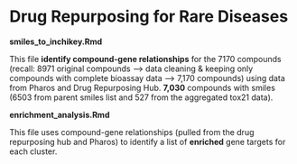 # Drug Repurposing for Rare Diseases 

**smiles_to_inchikey.Rmd**

This file **identify compound-gene relationships** for the 7170 compounds (recall: 8971 original compounds --> data cleaning & keeping only compounds with complete bioassay data --> 7,170 compounds) using data from Pharos and Drug Repurposing Hub. **7,030** compounds with smiles (6503 from parent smiles list and 527 from the aggregated tox21 data). 

**enrichment_analysis.Rmd**

This file uses compound-gene relationships (pulled from the drug repurposing hub and Pharos) to identify a list of **enriched** gene targets for each cluster. 
